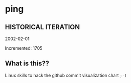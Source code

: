 # ping

## HISTORICAL ITERATION
2002-02-01

Incremented: 1705

## What is this?? 
Linux skills to hack the github commit visualization chart `;-)`
